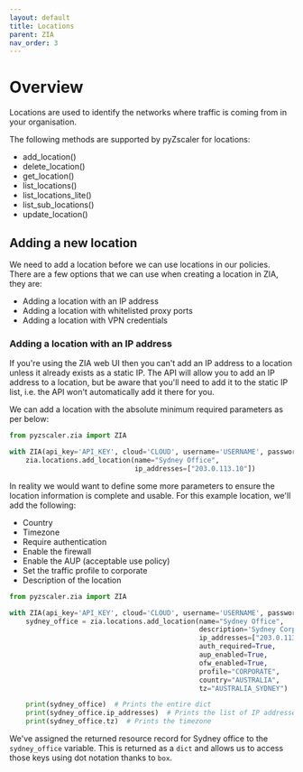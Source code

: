 ```yaml
---
layout: default 
title: Locations 
parent: ZIA 
nav_order: 3
---
```


# Overview

Locations are used to identify the networks where traffic is coming from in your organisation.

The following methods are supported by pyZscaler for locations:

- add_location()
- delete_location()
- get_location()
- list_locations()
- list_locations_lite()
- list_sub_locations()
- update_location()

## Adding a new location

We need to add a location before we can use locations in our policies. There are a few options that we can use when
creating a location in ZIA, they are:

- Adding a location with an IP address
- Adding a location with whitelisted proxy ports
- Adding a location with VPN credentials

### Adding a location with an IP address

If you're using the ZIA web UI then you can't add an IP address to a location unless it already exists as a static IP.
The API will allow you to add an IP address to a location, but be aware that you'll need to add it to the static IP
list, i.e. the API won't automatically add it there for you.

We can add a location with the absolute minimum required parameters as per below:

```python
from pyzscaler.zia import ZIA

with ZIA(api_key='API_KEY', cloud='CLOUD', username='USERNAME', password='PASSWORD') as zia:
    zia.locations.add_location(name="Sydney Office",
                               ip_addresses=["203.0.113.10"])
```

In reality we would want to define some more parameters to ensure the location information is complete and usable. For
this example location, we'll add the following:

- Country
- Timezone
- Require authentication
- Enable the firewall
- Enable the AUP (acceptable use policy)
- Set the traffic profile to corporate
- Description of the location

```python
from pyzscaler.zia import ZIA

with ZIA(api_key='API_KEY', cloud='CLOUD', username='USERNAME', password='PASSWORD') as zia:
    sydney_office = zia.locations.add_location(name="Sydney Office",
                                               description='Sydney Corporate Office located at 123 Example St',
                                               ip_addresses=["203.0.113.10"],
                                               auth_required=True,
                                               aup_enabled=True,
                                               ofw_enabled=True,
                                               profile="CORPORATE",
                                               country="AUSTRALIA",
                                               tz="AUSTRALIA_SYDNEY")

    print(sydney_office)  # Prints the entire dict
    print(sydney_office.ip_addresses)  # Prints the list of IP addresses
    print(sydney_office.tz)  # Prints the timezone
```

We've assigned the returned resource record for Sydney office to the ``sydney_office`` variable. This is returned as
a ``dict`` and allows us to access those keys using dot notation thanks to `box`.



